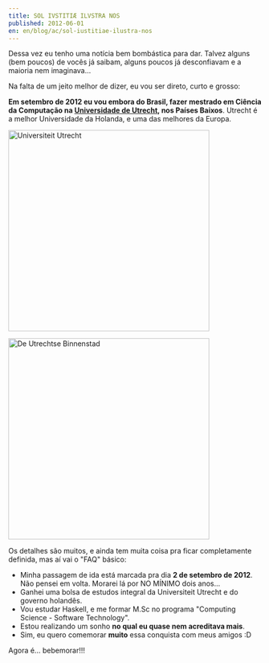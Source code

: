 ```yaml
---
title: SOL IVSTITIÆ ILVSTRA NOS
published: 2012-06-01
en: en/blog/ac/sol-iustitiae-ilustra-nos
---
```


Dessa vez eu tenho uma notícia bem bombástica para dar.
Talvez alguns (bem poucos) de vocês já saibam, alguns poucos já desconfiavam e a maioria nem imaginava...

Na falta de um jeito melhor de dizer, eu vou ser direto, curto e grosso:

**Em setembro de 2012 eu vou embora do Brasil, fazer mestrado em Ciência da Computação na [Universidade de Utrecht][1], nos Países Baixos**.
Utrecht é a melhor Universidade da Holanda, e uma das melhores da Europa.

<div id="imgdiv-uu"><style type="text/css" scoped> #imgdiv-uu img { width:400px };</style>

 ![Universiteit Utrecht](/files/imgs/2012-05_uu.jpg)

</div>

<div id="imgdiv-uss"><style type="text/css" scoped> #imgdiv-uss img { width:400px };</style>

 ![De Utrechtse Binnenstad](/files/imgs/2012-05_binnenstad.jpg)

</div>

<!--more-->

Os detalhes são muitos, e ainda tem muita coisa pra ficar completamente definida, mas aí vai o "FAQ" básico:

  * Minha passagem de ida está marcada pra dia **2 de setembro de 2012**. Não pensei em volta. Morarei lá por NO MÍNIMO dois anos...
  * Ganhei uma bolsa de estudos integral da Universiteit Utrecht e do governo holandês.
  * Vou estudar Haskell, e me formar M.Sc no programa "Computing Science - Software Technology".
  * Estou realizando um sonho **no qual eu quase nem acreditava mais**.
  * Sim, eu quero comemorar **muito** essa conquista com meus amigos :D

Agora é... bebemorar!!!

[1]: <http://www.uu.nl>
